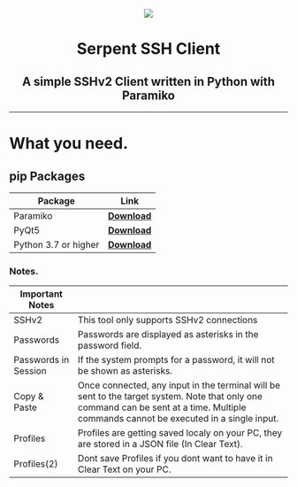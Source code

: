 <p align="center"><img src="https://fadedhd.xyz/IMG/Github/LamMilo/Serpentv2.png"...></p>

<h1 align="center">
Serpent SSH Client
</h1>
<h2 align="center">
A simple SSHv2 Client written in Python with Paramiko
</h2>

------

# What you need.

## pip Packages

| Package | Link |
|--------------|-----------|
| Paramiko | [**Download**](https://www.paramiko.org/installing.html)
| PyQt5    | [**Download** ](https://pypi.org/project/PyQt5/#:~:text=PyQt5%20is%20a%20comprehensive%20set,platforms%20including%20iOS%20and%20Android.)
| Python 3.7 or higher| [**Download** ](https://www.python.org/downloads/)


### Notes.

|   Important Notes     |      |
|--------------|-----------|
| SSHv2 | This tool only supports SSHv2 connections|
| Passwords | Passwords are displayed as asterisks in the password field. |
| Passwords in Session | If the system prompts for a password, it will not be shown as asterisks. |
| Copy & Paste | Once connected, any input in the terminal will be sent to the target system. Note that only one command can be sent at a time. Multiple commands cannot be executed in a single input.|
| Profiles | Profiles are getting saved localy on your PC, they are stored in a JSON file (In Clear Text).|
| Profiles(2) | Dont save Profiles if you dont want to have it in Clear Text on your PC.|
